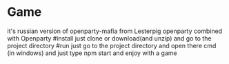 # Game
it's russian version of openparty-mafia from Lesterpig openparty combined with Openparty
#install 
just clone or download(and unzip) and go to the project directory 
#run
just go to the project directory and open there cmd (in windows) and just type npm start and enjoy with a game
